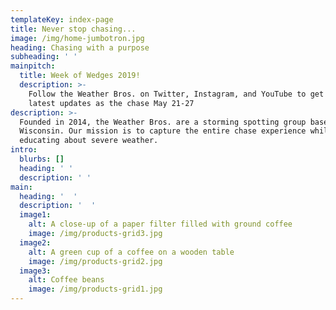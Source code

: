```yaml
---
templateKey: index-page
title: Never stop chasing...
image: /img/home-jumbotron.jpg
heading: Chasing with a purpose
subheading: ' '
mainpitch:
  title: Week of Wedges 2019!
  description: >-
    Follow the Weather Bros. on Twitter, Instagram, and YouTube to get the
    latest updates as the chase May 21-27
description: >-
  Founded in 2014, the Weather Bros. are a storming spotting group based in
  Wisconsin. Our mission is to capture the entire chase experience while
  educating about severe weather.
intro:
  blurbs: []
  heading: ' '
  description: ' '
main:
  heading: '  '
  description: '  '
  image1:
    alt: A close-up of a paper filter filled with ground coffee
    image: /img/products-grid3.jpg
  image2:
    alt: A green cup of a coffee on a wooden table
    image: /img/products-grid2.jpg
  image3:
    alt: Coffee beans
    image: /img/products-grid1.jpg
---
```


